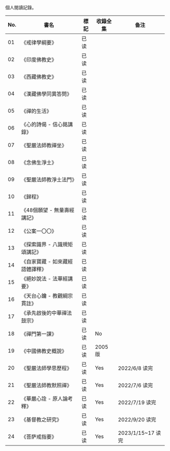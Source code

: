 個人閱讀記錄。

| No. | 書名 | 標記 | 收錄全集 | 备注 | 
| --- | --- | --- | --- | --- |
| 01 | 《戒律學綱要》|已读 | 
| 02 | 《印度佛教史》| 已读 | 
| 03 | 《西藏佛教史》| 已读 | 
| 04 | 《漢藏佛學同異答問》|已读 | 
| 05 | 《禪的生活》|已读 | 
| 06 | 《心的詩偈 - 信心銘講錄》|已读 | 
| 07 | 《聖嚴法師教禪坐》|已读 | 
| 08 | 《念佛生淨土》|已读 | 
| 09 | 《聖嚴法師教淨土法門》|已读 | 
| 10 | 《歸程》|已读 | 
| 11 | 《48個願望 - 無量壽經講記》|已读 | 
| 12 | 《公案一〇〇》|已读 | 
| 13 | 《探索識界 - 八識規矩頌講記》|已读 | 
| 14 | 《自家寶藏 - 如來藏經語體譯釋》|已读 | 
| 15 | 《絕妙說法 - 法華經講要》|已读 | 
| 16 | 《天台心鑰 - 教觀綱宗貫註》|已读 | 
| 17 | 《承先啟後的中華禪法鼓宗》|已读 | 
| 18 | 《禪門第一課》| 已读 | No |
| 19 | 《中國佛教史概說》| 已读 | 2005版 | 
| 20 | 《聖嚴法師學思歷程》| 已读 | Yes | 2022/6/8 读完
| 21 | 《聖嚴法師教默照禪》| 已读 | Yes | 2022/7/6 读完
| 22 | 《華嚴心詮 - 原人論考釋》| 已读 | Yes | 2022/7/19 读完
| 23 | 《基督教之研究》| 已读 | Yes | 2022/9/20 读完
| 24 | 《菩萨戒指要》| 已读 | Yes | 2023/1/15~17 读完
